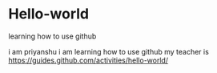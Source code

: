 # Hello-world
learning how to use github



i am priyanshu 
i am learning how to use github
my teacher is https://guides.github.com/activities/hello-world/
